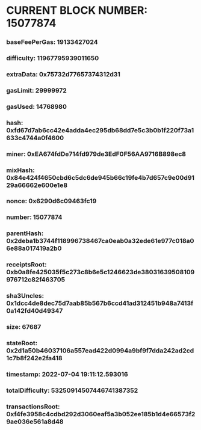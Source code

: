 # CURRENT BLOCK NUMBER: 15077874

### baseFeePerGas: 19133427024
### difficulty: 11967795939011650
### extraData: 0x75732d77657374312d31
### gasLimit: 29999972
### gasUsed: 14768980
### hash: 0xfd67d7ab6cc42e4adda4ec295db68dd7e5c3b0b1f220f73a1633c4744a0f4600
### miner: 0xEA674fdDe714fd979de3EdF0F56AA9716B898ec8
### mixHash: 0x84e424f4650cbd6c5dc6de945b66c19fe4b7d657c9e00d9129a66662e600e1e8
### nonce: 0x6290d6c09463fc19
### number: 15077874
### parentHash: 0x2deba1b3744f118996738467ca0eab0a32ede61e977c018a06e88a017419a2b0
### receiptsRoot: 0xb0a8fe425035f5c273c8b6e5c1246623de38031639508109976712c82f463705
### sha3Uncles: 0x1dcc4de8dec75d7aab85b567b6ccd41ad312451b948a7413f0a142fd40d49347
### size: 67687
### stateRoot: 0x2d1a50b46037106a557ead422d0994a9bf9f7dda242ad2cd1c7b8f242e2fa418
### timestamp: 2022-07-04 19:11:12.593016
### totalDifficulty: 53250914507446741387352
### transactionsRoot: 0xf4fe3958c4cdbd292d3060eaf5a3b052ee185b1d4e66573f29ae036e561a8d48
